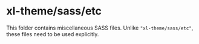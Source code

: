 # xl-theme/sass/etc

This folder contains miscellaneous SASS files. Unlike `"xl-theme/sass/etc"`, these files
need to be used explicitly.
